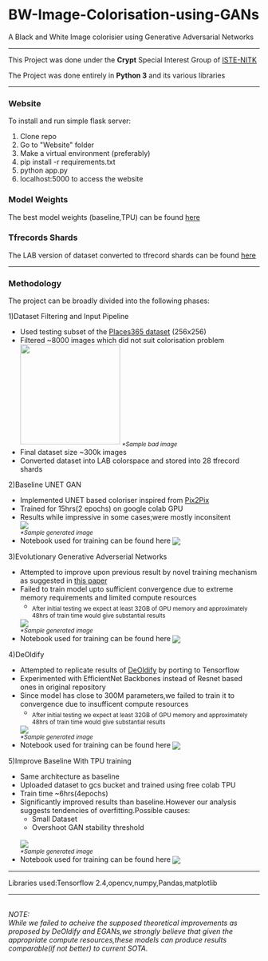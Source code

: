 # BW-Image-Colorisation-using-GANs
A Black and White Image colorisier using Generative Adversarial Networks

---
This Project was done under the <b>Crypt</b> Special Interest Group of <a href="https://iste.nitk.ac.in/">ISTE-NITK</a>

The Project was done entirely in <b>Python 3</b> and its various libraries<br>

---

### Website
To install and run simple flask server: 
1. Clone repo
2. Go to "Website" folder
3. Make a virtual environment (preferably) 
4. pip install -r requirements.txt
5. python app.py
6. localhost:5000 to access the website


### Model Weights
The best model weights (baseline,TPU) can be found [here](https://drive.google.com/drive/folders/1IG-QujUxtU7e56dDVic_-bWz6uBg1Uci?usp=sharing)

### Tfrecords Shards
The LAB version of dataset converted to tfrecord shards can be found [here](https://drive.google.com/drive/folders/1-vCQPdLhQwfge3WjYsal9jt6-Y_FwCux?usp=sharing)

---
### Methodology
The project can be broadly divided into the following phases:
<dl>
  <dt>1)Dataset Filtering and Input Pipeline</dt>
  <ul>
    <li>Used testing subset of the <a href="http://places2.csail.mit.edu/download.html">Places365 dataset</a> (256x256)</li>
    <li>Filtered ~8000 images which did not suit colorisation problem</li>
    <div>
    <img src="https://i.redd.it/koss642o8en61.jpg" width=200px>
      <sub> <em>*Sample bad image</em> </sub>
    </div>
    <li>Final dataset size ~300k images</li>
    <li>Converted dataset into LAB colorspace and stored into 28 tfrecord shards</li>
    
  </ul>
  
  <dt>2)Baseline UNET GAN</dt>
  <ul>
    <li>Implemented UNET based coloriser inspired from <a href="https://phillipi.github.io/pix2pix/">Pix2Pix</a></li>
    <li>Trained for 15hrs(2 epochs) on google colab GPU</li>
    <li>Results while impressive in some cases;were mostly inconsitent</li>
  <div>
  <img src="https://i.redd.it/4mxf9ne3ben61.jpg"><br>
    <sub> <em>*Sample generated image</em> </sub>
  </div>
  <li>Notebook used for training can be found here <a href="https://colab.research.google.com/drive/1q8jDyzCTW7yZrmuBaOepbeQQgHd6FUHH?usp=sharing"><img src="https://colab.research.google.com/assets/colab-badge.svg" align="center"></a></li>
  
  </ul>
  
  <dt>3)Evolutionary Generative Adverserial Networks</dt>
  <ul>
    <li>Attempted to improve upon previous result by novel training mechanism as suggested in <a href="https://drive.google.com/file/d/10fY8FnqepESzdd0NO__uPEZMqY8dMn8C/view?usp=sharing"> this paper </a> </li>
    <li>Failed to train model upto sufficient convergence due to extreme memory requirements and limited compute resources <ul><li><sub>After initial testing we expect at least 32GB of GPU memory and approximately 48hrs of train time would give substantial results</sub></li></ul></li>
  <div>
  <img src="https://i.redd.it/4ynx0eoegen61.png"><br>
    <sub> <em>*Sample generated image</em> </sub>
  </div>
  
   <li>Notebook used for training can be found here <a href="https://colab.research.google.com/drive/1zI4Eq0Docd4FLhs0PuCOJ9wpdJb1Mvoz?usp=sharing"><img src="https://colab.research.google.com/assets/colab-badge.svg" align="center"></a></li>
  </ul>
  
  <dt>4)DeOldify</dt>
  <ul>
    <li>Attempted to replicate results of <a href="https://github.com/jantic/DeOldify">DeOldify</a> by porting to Tensorflow</li>
    <li>Experimented with EfficientNet Backbones instead of Resnet based ones in original repository</li>
    <li>Since model has close to 300M parameters,we failed to train it to convergence due to insufficent compute resources<ul><li><sub>After initial testing we expect at least 32GB of GPU memory and approximately 48hrs of train time would give substantial results</sub></li></ul></li>
  <div>
  <img src="https://i.redd.it/dpbshotswen61.png"><br>
    <sub> <em>*Sample generated image</em> </sub>
  </div>
  
   <li>Notebook used for training can be found here <a href="https://colab.research.google.com/drive/1aCjKanfe1IPCtcZOaRIgX_P2R7NSDmpl?usp=sharing"><img src="https://colab.research.google.com/assets/colab-badge.svg" align="center"></a></li>
  </ul>
  
  <dt>5)Improve Baseline With TPU training</dt>
  <ul>
    <li>Same architecture as baseline</li>
    <li>Uploaded dataset to gcs bucket and trained using free colab TPU</li>
    <li>Train time ~6hrs(4epochs)</li>
  <li>Significantly improved results than baseline.However our analysis suggests tendencies of overfitting.Possible causes:<ul><li>Small Dataset</li><li>Overshoot GAN stability threshold </li></ul><br>
  <div>
  <img src="https://i.redd.it/uec0s3ivyen61.png"><br>
    <sub> <em>*Sample generated image</em> </sub>
  </div>
  
   <li>Notebook used for training can be found here <a href="https://colab.research.google.com/drive/1GAIAowBEQ2ZCq0lLAbLX8YgpvsR10MOS?usp=sharing"><img src="https://colab.research.google.com/assets/colab-badge.svg" align="center"></a></li>
  </ul>
  
  
</dl>

---

Libraries used:Tensorflow 2.4,opencv,numpy,Pandas,matplotlib

---
<br>
<em>NOTE: <br>While we failed to acheive the supposed theoretical improvements as proposed by DeOldify and EGANs,we strongly believe that given the appropriate compute resources,these models can produce results comparable(if not better) to current SOTA.
  <br>
  
</em>
